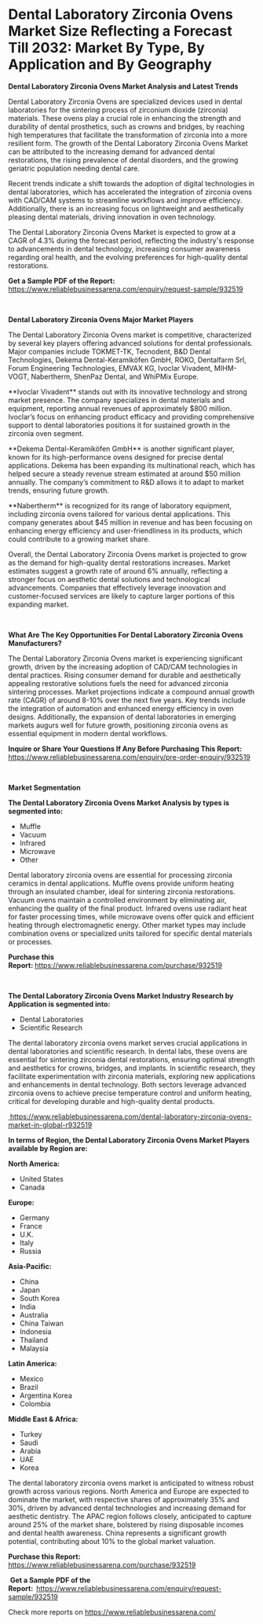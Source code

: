 <p><h1>Dental Laboratory Zirconia Ovens Market Size Reflecting a Forecast Till 2032: Market By Type, By Application and By Geography</h1></p><p><strong>Dental Laboratory Zirconia Ovens Market Analysis and Latest Trends</strong></p>
<p><p>Dental Laboratory Zirconia Ovens are specialized devices used in dental laboratories for the sintering process of zirconium dioxide (zirconia) materials. These ovens play a crucial role in enhancing the strength and durability of dental prosthetics, such as crowns and bridges, by reaching high temperatures that facilitate the transformation of zirconia into a more resilient form. The growth of the Dental Laboratory Zirconia Ovens Market can be attributed to the increasing demand for advanced dental restorations, the rising prevalence of dental disorders, and the growing geriatric population needing dental care.</p><p>Recent trends indicate a shift towards the adoption of digital technologies in dental laboratories, which has accelerated the integration of zirconia ovens with CAD/CAM systems to streamline workflows and improve efficiency. Additionally, there is an increasing focus on lightweight and aesthetically pleasing dental materials, driving innovation in oven technology. </p><p>The Dental Laboratory Zirconia Ovens Market is expected to grow at a CAGR of 4.3% during the forecast period, reflecting the industry's response to advancements in dental technology, increasing consumer awareness regarding oral health, and the evolving preferences for high-quality dental restorations.</p></p>
<p><strong>Get a Sample PDF of the Report:&nbsp;</strong> <a href="https://www.reliablebusinessarena.com/enquiry/request-sample/932519?utm_campaign=1841&utm_medium=2&utm_source=Github&utm_content=ia&utm_term=21032025&utm_id=dental-laboratory-zirconia-ovens">https://www.reliablebusinessarena.com/enquiry/request-sample/932519</a></p>
<p>&nbsp;</p>
<p><strong>Dental Laboratory Zirconia Ovens Major Market Players</strong></p>
<p><p>The Dental Laboratory Zirconia Ovens market is competitive, characterized by several key players offering advanced solutions for dental professionals. Major companies include TOKMET-TK, Tecnodent, B&D Dental Technologies, Dekema Dental-Keramiköfen GmbH, ROKO, Dentalfarm Srl, Forum Engineering Technologies, EMVAX KG, Ivoclar Vivadent, MIHM-VOGT, Nabertherm, ShenPaz Dental, and WhiPMix Europe.</p><p>**Ivoclar Vivadent** stands out with its innovative technology and strong market presence. The company specializes in dental materials and equipment, reporting annual revenues of approximately $800 million. Ivoclar’s focus on enhancing product efficacy and providing comprehensive support to dental laboratories positions it for sustained growth in the zirconia oven segment.</p><p>**Dekema Dental-Keramiköfen GmbH** is another significant player, known for its high-performance ovens designed for precise dental applications. Dekema has been expanding its multinational reach, which has helped secure a steady revenue stream estimated at around $50 million annually. The company’s commitment to R&D allows it to adapt to market trends, ensuring future growth.</p><p>**Nabertherm** is recognized for its range of laboratory equipment, including zirconia ovens tailored for various dental applications. This company generates about $45 million in revenue and has been focusing on enhancing energy efficiency and user-friendliness in its products, which could contribute to a growing market share.</p><p>Overall, the Dental Laboratory Zirconia Ovens market is projected to grow as the demand for high-quality dental restorations increases. Market estimates suggest a growth rate of around 6% annually, reflecting a stronger focus on aesthetic dental solutions and technological advancements. Companies that effectively leverage innovation and customer-focused services are likely to capture larger portions of this expanding market.</p></p>
<p>&nbsp;</p>
<p><strong>What Are The Key Opportunities For Dental Laboratory Zirconia Ovens Manufacturers?</strong></p>
<p><p>The Dental Laboratory Zirconia Ovens market is experiencing significant growth, driven by the increasing adoption of CAD/CAM technologies in dental practices. Rising consumer demand for durable and aesthetically appealing restorative solutions fuels the need for advanced zirconia sintering processes. Market projections indicate a compound annual growth rate (CAGR) of around 8-10% over the next five years. Key trends include the integration of automation and enhanced energy efficiency in oven designs. Additionally, the expansion of dental laboratories in emerging markets augurs well for future growth, positioning zirconia ovens as essential equipment in modern dental workflows.</p></p>
<p><strong>Inquire or Share Your Questions If Any Before Purchasing This Report:</strong> <a href="https://www.reliablebusinessarena.com/enquiry/pre-order-enquiry/932519?utm_campaign=1841&utm_medium=2&utm_source=Github&utm_content=ia&utm_term=21032025&utm_id=dental-laboratory-zirconia-ovens">https://www.reliablebusinessarena.com/enquiry/pre-order-enquiry/932519</a></p>
<p>&nbsp;</p>
<p><strong>Market Segmentation</strong></p>
<p><strong>The Dental Laboratory Zirconia Ovens Market Analysis by types is segmented into:</strong></p>
<p><ul><li>Muffle</li><li>Vacuum</li><li>Infrared</li><li>Microwave</li><li>Other</li></ul></p>
<p><p>Dental laboratory zirconia ovens are essential for processing zirconia ceramics in dental applications. Muffle ovens provide uniform heating through an insulated chamber, ideal for sintering zirconia restorations. Vacuum ovens maintain a controlled environment by eliminating air, enhancing the quality of the final product. Infrared ovens use radiant heat for faster processing times, while microwave ovens offer quick and efficient heating through electromagnetic energy. Other market types may include combination ovens or specialized units tailored for specific dental materials or processes.</p></p>
<p><strong>Purchase this Report:&nbsp;</strong><a href="https://www.reliablebusinessarena.com/purchase/932519?utm_campaign=1841&utm_medium=2&utm_source=Github&utm_content=ia&utm_term=21032025&utm_id=dental-laboratory-zirconia-ovens">https://www.reliablebusinessarena.com/purchase/932519</a></p>
<p>&nbsp;</p>
<p><strong>The Dental Laboratory Zirconia Ovens Market Industry Research by Application is segmented into:</strong></p>
<p><ul><li>Dental Laboratories</li><li>Scientific Research</li></ul></p>
<p><p>The dental laboratory zirconia ovens market serves crucial applications in dental laboratories and scientific research. In dental labs, these ovens are essential for sintering zirconia dental restorations, ensuring optimal strength and aesthetics for crowns, bridges, and implants. In scientific research, they facilitate experimentation with zirconia materials, exploring new applications and enhancements in dental technology. Both sectors leverage advanced zirconia ovens to achieve precise temperature control and uniform heating, critical for developing durable and high-quality dental products.</p></p>
<p><a href="https://www.reliablebusinessarena.com/dental-laboratory-zirconia-ovens-market-in-global-r932519?utm_campaign=1841&utm_medium=2&utm_source=Github&utm_content=ia&utm_term=21032025&utm_id=dental-laboratory-zirconia-ovens">&nbsp;https://www.reliablebusinessarena.com/dental-laboratory-zirconia-ovens-market-in-global-r932519</a></p>
<p><strong>In terms of Region, the Dental Laboratory Zirconia Ovens Market Players available by Region are:</strong></p>
<p>
    <p> <strong> North America: </strong>
        <ul>
            <li>United States</li>
            <li>Canada</li>
        </ul>
        </p> 
    <p> <strong> Europe: </strong>
        <ul>
            <li>Germany</li>
            <li>France</li>
            <li>U.K.</li>
            <li>Italy</li>
            <li>Russia</li>
        </ul>
        </p> 
    <p> <strong> Asia-Pacific: </strong>
        <ul>
            <li>China</li>
            <li>Japan</li>
            <li>South Korea</li>
            <li>India</li>
            <li>Australia</li>
            <li>China Taiwan</li>
            <li>Indonesia</li>
            <li>Thailand</li>
            <li>Malaysia</li>
        </ul>
        </p> 
    <p> <strong> Latin America: </strong>
        <ul>
            <li>Mexico</li>
            <li>Brazil</li>
            <li>Argentina Korea</li>
            <li>Colombia</li>
        </ul>
        </p> 
    <p> <strong> Middle East & Africa: </strong>
        <ul>
            <li>Turkey</li>
            <li>Saudi</li>
            <li>Arabia</li>
            <li>UAE</li>
            <li>Korea</li>
        </ul>
    </p>
    </p>
<p><p>The dental laboratory zirconia ovens market is anticipated to witness robust growth across various regions. North America and Europe are expected to dominate the market, with respective shares of approximately 35% and 30%, driven by advanced dental technologies and increasing demand for aesthetic dentistry. The APAC region follows closely, anticipated to capture around 25% of the market share, bolstered by rising disposable incomes and dental health awareness. China represents a significant growth potential, contributing about 10% to the global market valuation.</p></p>
<p><strong>Purchase this Report: </strong><a href="https://www.reliablebusinessarena.com/purchase/932519?utm_campaign=1841&utm_medium=2&utm_source=Github&utm_content=ia&utm_term=21032025&utm_id=dental-laboratory-zirconia-ovens">https://www.reliablebusinessarena.com/purchase/932519</a></p>
<p>&nbsp;<strong>Get a Sample PDF of the Report:&nbsp;&nbsp;</strong><a href="https://www.reliablebusinessarena.com/enquiry/request-sample/932519?utm_campaign=1841&utm_medium=2&utm_source=Github&utm_content=ia&utm_term=21032025&utm_id=dental-laboratory-zirconia-ovens">https://www.reliablebusinessarena.com/enquiry/request-sample/932519</a></p>
<p><strong></strong></p>
<p>Check more reports on <a href="https://www.reliablebusinessarena.com/?utm_campaign=1841&utm_medium=2&utm_source=Github&utm_content=ia&utm_term=21032025&utm_id=dental-laboratory-zirconia-ovens">https://www.reliablebusinessarena.com/</a></p>